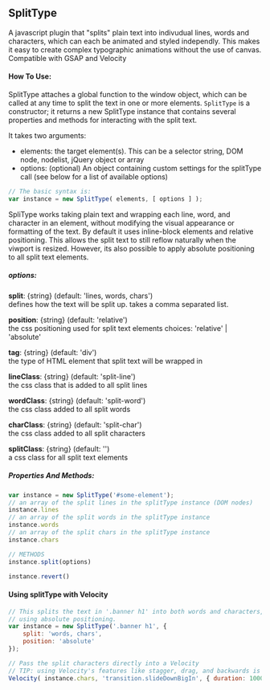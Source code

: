 ## SplitType

A javascript plugin that "splits" plain text into indivudual lines, words and characters, which can each be animated and styled independly. This makes it easy to create complex typographic animations without the use of canvas.<br>
Compatible with GSAP and Velocity 

#### How To Use:  

SplitType attaches a global function to the window object, which can be called at any time to split the text in one or more elements. `SplitType` is a constructor; it returns a new SplitType instance that contains several properties and methods for interacting with the split text. 

It takes two arguments: <br />
+ elements: the target element(s). This can be a selector string, DOM node, nodelist, jQuery object or array
+ options: (optional) An object containing custom settings for the splitType call (see below for a list of available options)

``` js 
// The basic syntax is:
var instance = new SplitType( elements, [ options ] ); 
```

SpliType works taking plain text and wrapping each line, word, and character in an element, without modifying the visual appearance or formatting of the text. By default it uses inline-block elements and relative positioning. This allows the split text to still reflow naturally when the viwport is resized. However, its also possible to apply absolute positioning to all split text elements. 

##### options:

<b>split</b>: {string} (default: 'lines, words, chars')<br />
defines how the text will be split up. takes a comma separated list.

<b>position</b>:  {string} (default: 'relative')<br />
the css positioning used for split text elements 
choices: 'relative' | 'absolute'

<b>tag</b>:        {string} (default: 'div')<br />
the type of HTML element that split text will be wrapped in

<b>lineClass</b>:   {string} (default: 'split-line')<br />
the css class that is added to all split lines

<b>wordClass</b>: {string} (default: 'split-word')<br />
the css class added to all split words

<b>charClass</b>: {string} (default: 'split-char')<br />
the css class added to all split characters

<b>splitClass</b>:
  {string} (default: '')<br />
a css class for all split text elements


##### Properties And Methods:
``` js 
var instance = new SplitType('#some-element');
// an array of the split lines in the splitType instance (DOM nodes)
instance.lines 
// an array of the split words in the splitType instance
instance.words 
// an array of the split chars in the splitType instance 
instance.chars 

// METHODS
instance.split(options) 

instance.revert() 
```

#### Using splitType with Velocity
``` js 
// This splits the text in '.banner h1' into both words and characters,
// using absolute positioning. 
var instance = new SplitType('.banner h1', {
	split: 'words, chars', 
	position: 'absolute'
});

// Pass the split characters directly into a Velocity
// TIP: using Velocity's features like stagger, drag, and backwards is 
Velocity( instance.chars, 'transition.slideDownBigIn', { duration: 1000, stagger: 100 })

````

